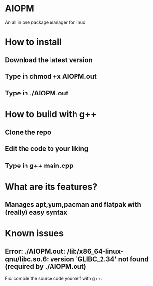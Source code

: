 # AIOPM
An all in one package manager for linux

# How to install
## Download the latest version
## Type in chmod +x AIOPM.out
## Type in ./AIOPM.out

# How to build with g++
## Clone the repo
## Edit the code to your liking
## Type in g++ main.cpp

# What are its features?
## Manages apt,yum,pacman and flatpak with (really) easy syntax

# Known issues
## Error: ./AIOPM.out: /lib/x86_64-linux-gnu/libc.so.6: version `GLIBC_2.34' not found (required by ./AIOPM.out)
Fix: compile the source code yourself with g++. 